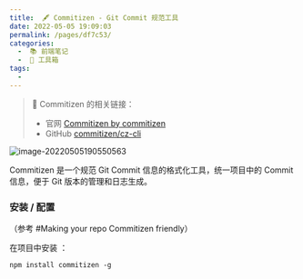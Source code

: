 ```yaml
---
title:  🖋 Commitizen - Git Commit 规范工具
date: 2022-05-05 19:09:03
permalink: /pages/df7c53/
categories:
  -  📚 前端笔记
  -  🔧 工具箱
tags:
  - 
---
```

>  🔗 Commitizen 的相关链接：
>
> + 官网 [Commitizen by commitizen](http://commitizen.github.io/cz-cli/)
> + GitHub [commitizen/cz-cli](https://github.com/commitizen/cz-cli)

![image-20220505190550563](https://cdn.jsdelivr.net/gh/simon1uo/image-flow@master/image/zLGDgj.png)

Commitizen 是一个规范 Git Commit 信息的格式化工具，统一项目中的 Commit 信息，便于 Git 版本的管理和日志生成。

### 安装 / 配置

（参考 #Making your repo Commitizen friendly）

在项目中安装 ：

```shell
npm install commitizen -g
```


